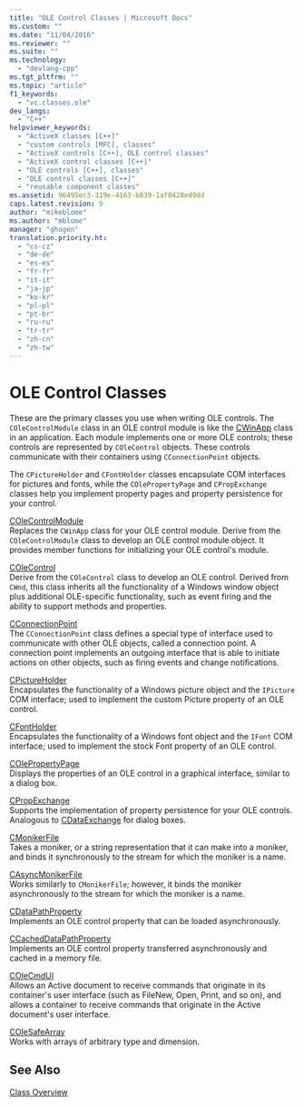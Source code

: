 ```yaml
---
title: "OLE Control Classes | Microsoft Docs"
ms.custom: ""
ms.date: "11/04/2016"
ms.reviewer: ""
ms.suite: ""
ms.technology: 
  - "devlang-cpp"
ms.tgt_pltfrm: ""
ms.topic: "article"
f1_keywords: 
  - "vc.classes.ole"
dev_langs: 
  - "C++"
helpviewer_keywords: 
  - "ActiveX classes [C++]"
  - "custom controls [MFC], classes"
  - "ActiveX controls [C++], OLE control classes"
  - "ActiveX control classes [C++]"
  - "OLE controls [C++], classes"
  - "OLE control classes [C++]"
  - "reusable component classes"
ms.assetid: 96495ec3-319e-4163-b839-1af0428ed9dd
caps.latest.revision: 9
author: "mikeblome"
ms.author: "mblome"
manager: "ghogen"
translation.priority.ht: 
  - "cs-cz"
  - "de-de"
  - "es-es"
  - "fr-fr"
  - "it-it"
  - "ja-jp"
  - "ko-kr"
  - "pl-pl"
  - "pt-br"
  - "ru-ru"
  - "tr-tr"
  - "zh-cn"
  - "zh-tw"
---
```

# OLE Control Classes
These are the primary classes you use when writing OLE controls. The `COleControlModule` class in an OLE control module is like the [CWinApp](../mfc/reference/cwinapp-class.md) class in an application. Each module implements one or more OLE controls; these controls are represented by `COleControl` objects. These controls communicate with their containers using `CConnectionPoint` objects.  
  
 The `CPictureHolder` and `CFontHolder` classes encapsulate COM interfaces for pictures and fonts, while the `COlePropertyPage` and `CPropExchange` classes help you implement property pages and property persistence for your control.  
  
 [COleControlModule](../mfc/reference/colecontrolmodule-class.md)  
 Replaces the `CWinApp` class for your OLE control module. Derive from the `COleControlModule` class to develop an OLE control module object. It provides member functions for initializing your OLE control's module.  
  
 [COleControl](../mfc/reference/colecontrol-class.md)  
 Derive from the `COleControl` class to develop an OLE control. Derived from `CWnd`, this class inherits all the functionality of a Windows window object plus additional OLE-specific functionality, such as event firing and the ability to support methods and properties.  
  
 [CConnectionPoint](../mfc/reference/cconnectionpoint-class.md)  
 The `CConnectionPoint` class defines a special type of interface used to communicate with other OLE objects, called a connection point. A connection point implements an outgoing interface that is able to initiate actions on other objects, such as firing events and change notifications.  
  
 [CPictureHolder](../mfc/reference/cpictureholder-class.md)  
 Encapsulates the functionality of a Windows picture object and the `IPicture` COM interface; used to implement the custom Picture property of an OLE control.  
  
 [CFontHolder](../mfc/reference/cfontholder-class.md)  
 Encapsulates the functionality of a Windows font object and the `IFont` COM interface; used to implement the stock Font property of an OLE control.  
  
 [COlePropertyPage](../mfc/reference/colepropertypage-class.md)  
 Displays the properties of an OLE control in a graphical interface, similar to a dialog box.  
  
 [CPropExchange](../mfc/reference/cpropexchange-class.md)  
 Supports the implementation of property persistence for your OLE controls. Analogous to [CDataExchange](../mfc/reference/cdataexchange-class.md) for dialog boxes.  
  
 [CMonikerFile](../mfc/reference/cmonikerfile-class.md)  
 Takes a moniker, or a string representation that it can make into a moniker, and binds it synchronously to the stream for which the moniker is a name.  
  
 [CAsyncMonikerFile](../mfc/reference/casyncmonikerfile-class.md)  
 Works similarly to `CMonikerFile`; however, it binds the moniker asynchronously to the stream for which the moniker is a name.  
  
 [CDataPathProperty](../mfc/reference/cdatapathproperty-class.md)  
 Implements an OLE control property that can be loaded asynchronously.  
  
 [CCachedDataPathProperty](../mfc/reference/ccacheddatapathproperty-class.md)  
 Implements an OLE control property transferred asynchronously and cached in a memory file.  
  
 [COleCmdUI](../mfc/reference/colecmdui-class.md)  
 Allows an Active document to receive commands that originate in its container's user interface (such as FileNew, Open, Print, and so on), and allows a container to receive commands that originate in the Active document's user interface.  
  
 [COleSafeArray](../mfc/reference/colesafearray-class.md)  
 Works with arrays of arbitrary type and dimension.  
  
## See Also  
 [Class Overview](../mfc/class-library-overview.md)

